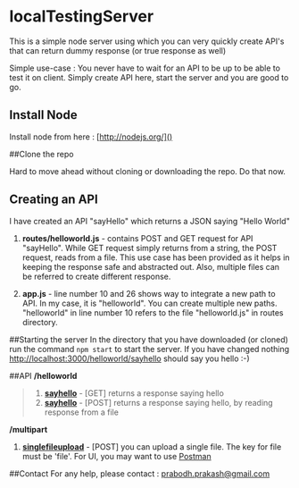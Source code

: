 # localTestingServer


This is a simple node server using which you can very quickly create API's that can return dummy response (or true response as well)

Simple use-case : You never have to wait for an API to be up to be able to test it on client. Simply create API here, start the server and you are good to go.

## Install Node

Install node from here : [http://nodejs.org/]() 
 
##Clone the repo

Hard to move ahead without cloning or downloading the repo. Do that now.

## Creating an API

I have created an API "sayHello" which returns a JSON saying "Hello World"

1. **routes/helloworld.js** - contains POST and GET request for API "sayHello". While GET request simply returns from a string, the POST request, reads from a file. This use case has been provided as it helps in keeping the response safe and abstracted out. Also, multiple files can be referred to create different response.

2. **app.js** - line number 10 and 26 shows way to integrate a new path to API. In my case, it is "helloworld". You can create multiple new paths. "helloworld" in line number 10 refers to the file "helloworld.js" in routes directory.

##Starting the server
In the directory that you have downloaded (or cloned) run the command `npm start` to start the server. If you have changed nothing [http://localhost:3000/helloworld/sayhello]() should say you hello :-) 

##API
**/helloworld**

> 1. [**sayhello**](http://localhost:3000/helloworld/sayhello) - [GET] returns a response saying hello
> 2. [**sayhello**](http://localhost:3000/helloworld/sayhello) - [POST] returns a response saying hello, by reading response from a file

**/multipart**

1. [**singlefileupload**](http://localhost:3000/multipart/uploadsinglefile) - [POST] you can upload a single file. The key for file must be 'file'. For UI, you may want to use [Postman](https://www.getpostman.com/)


##Contact
For any help, please contact : <prabodh.prakash@gmail.com>
